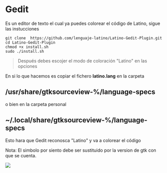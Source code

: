 # Gedit

Es un editor de texto el cual ya puedes colorear el código de Latino, sigue las instucciones

```
git clone  https://github.com/lenguaje-latino/Latino-Gedit-Plugin.git 
cd Latino-Gedit-Plugin
chmod +x install.sh
sudo ./install.sh
```

> Después debes escojer el modo de coloración "Latino" en las opciones

En si lo que hacemos es copiar el fichero **latino.lang** en la carpeta

## /usr/share/gtksourceview-%/language-specs

o bien en la carpeta personal

## ~/.local/share/gtksourceview-%/language-specs

Esto hara que Gedit reconosca "Latino" y va a colorear el código

Nota: El simbolo por siento debe ser sustituido por la version de gtk con que se cuenta.

![](http://lenguaje-latino.org/foro/wp-content/uploads/sites/2/wpforo/default_attachments/1489262459-gedit-latino.png)

